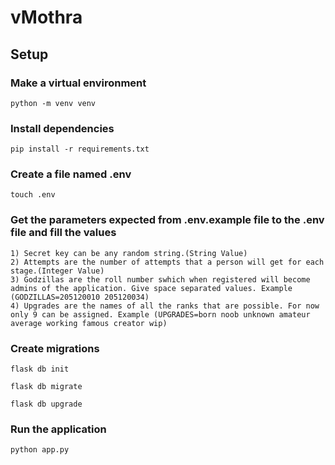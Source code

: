 # vMothra

## Setup

### Make a virtual environment
```
python -m venv venv
```

### Install dependencies
```
pip install -r requirements.txt
```

### Create a file named .env
```
touch .env
```

### Get the parameters expected from .env.example file to the .env file and fill the values

    1) Secret key can be any random string.(String Value)
    2) Attempts are the number of attempts that a person will get for each stage.(Integer Value)
    3) Godzillas are the roll number swhich when registered will become admins of the application. Give space separated values. Example (GODZILLAS=205120010 205120034)
    4) Upgrades are the names of all the ranks that are possible. For now only 9 can be assigned. Example (UPGRADES=born noob unknown amateur average working famous creator wip)

### Create migrations
```
flask db init
```
```
flask db migrate
```
```
flask db upgrade
```
### Run the application
```
python app.py
```